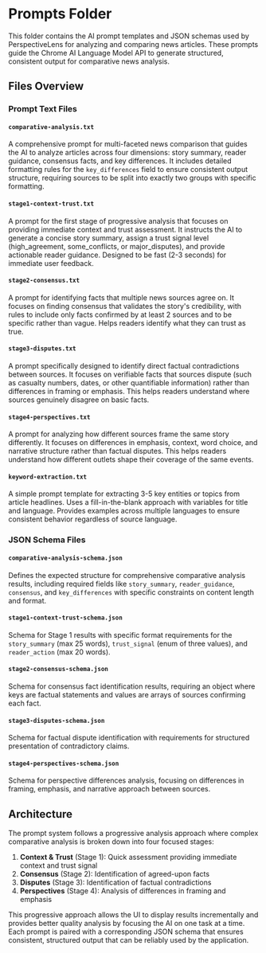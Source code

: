 # Prompts Folder

This folder contains the AI prompt templates and JSON schemas used by PerspectiveLens for analyzing and comparing news articles. These prompts guide the Chrome AI Language Model API to generate structured, consistent output for comparative news analysis.

## Files Overview

### Prompt Text Files

#### `comparative-analysis.txt`
A comprehensive prompt for multi-faceted news comparison that guides the AI to analyze articles across four dimensions: story summary, reader guidance, consensus facts, and key differences. It includes detailed formatting rules for the `key_differences` field to ensure consistent output structure, requiring sources to be split into exactly two groups with specific formatting.

#### `stage1-context-trust.txt`
A prompt for the first stage of progressive analysis that focuses on providing immediate context and trust assessment. It instructs the AI to generate a concise story summary, assign a trust signal level (high_agreement, some_conflicts, or major_disputes), and provide actionable reader guidance. Designed to be fast (2-3 seconds) for immediate user feedback.

#### `stage2-consensus.txt`
A prompt for identifying facts that multiple news sources agree on. It focuses on finding consensus that validates the story's credibility, with rules to include only facts confirmed by at least 2 sources and to be specific rather than vague. Helps readers identify what they can trust as true.

#### `stage3-disputes.txt`
A prompt specifically designed to identify direct factual contradictions between sources. It focuses on verifiable facts that sources dispute (such as casualty numbers, dates, or other quantifiable information) rather than differences in framing or emphasis. This helps readers understand where sources genuinely disagree on basic facts.

#### `stage4-perspectives.txt`
A prompt for analyzing how different sources frame the same story differently. It focuses on differences in emphasis, context, word choice, and narrative structure rather than factual disputes. This helps readers understand how different outlets shape their coverage of the same events.

#### `keyword-extraction.txt`
A simple prompt template for extracting 3-5 key entities or topics from article headlines. Uses a fill-in-the-blank approach with variables for title and language. Provides examples across multiple languages to ensure consistent behavior regardless of source language.

### JSON Schema Files

#### `comparative-analysis-schema.json`
Defines the expected structure for comprehensive comparative analysis results, including required fields like `story_summary`, `reader_guidance`, `consensus`, and `key_differences` with specific constraints on content length and format.

#### `stage1-context-trust-schema.json`
Schema for Stage 1 results with specific format requirements for the `story_summary` (max 25 words), `trust_signal` (enum of three values), and `reader_action` (max 20 words).

#### `stage2-consensus-schema.json`
Schema for consensus fact identification results, requiring an object where keys are factual statements and values are arrays of sources confirming each fact.

#### `stage3-disputes-schema.json`
Schema for factual dispute identification with requirements for structured presentation of contradictory claims.

#### `stage4-perspectives-schema.json`
Schema for perspective differences analysis, focusing on differences in framing, emphasis, and narrative approach between sources.

## Architecture

The prompt system follows a progressive analysis approach where complex comparative analysis is broken down into four focused stages:

1. **Context & Trust** (Stage 1): Quick assessment providing immediate context and trust signal
2. **Consensus** (Stage 2): Identification of agreed-upon facts
3. **Disputes** (Stage 3): Identification of factual contradictions
4. **Perspectives** (Stage 4): Analysis of differences in framing and emphasis

This progressive approach allows the UI to display results incrementally and provides better quality analysis by focusing the AI on one task at a time. Each prompt is paired with a corresponding JSON schema that ensures consistent, structured output that can be reliably used by the application.